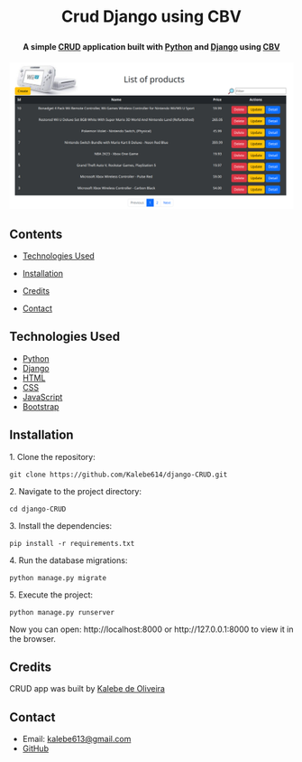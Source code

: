 # <p align="center">Crud Django using CBV</p>

[crude]: https://www.codecademy.com/article/what-is-crud

[cbv]: https://docs.djangoproject.com/en/4.2/topics/class-based-views/

[django]: https://docs.djangoproject.com/en/4.2/

[python]: https://docs.python.org/3/

[html]: https://developer.mozilla.org/en-US/docs/Web/HTML

[css]: https://developer.mozilla.org/en-US/docs/Web/CSS

[javascript]: https://developer.mozilla.org/en-US/docs/Web/JavaScript

[bootstrap]: https://getbootstrap.com/

[my_github]: https://github.com/Kalebe614

#### <p align="center">A simple [CRUD][crude] application built with [Python][python] and [Django][django] using [CBV][cbv]</p>


![Img_Project](core/static/images/CRUDE.png)



## Contents

- [Technologies Used](#technologies-used)

- [Installation](#installation)

- [Credits](#credits)

- [Contact](#contact)

## Technologies Used

- [Python][python]
- [Django][django]
- [HTML][html]
- [CSS][css]
- [JavaScript][javascript]
- [Bootstrap][bootstrap]
  
## Installation

<p>1. Clone the repository:

```
git clone https://github.com/Kalebe614/django-CRUD.git
```

</p>

<p>
2. Navigate to the project directory:

```
cd django-CRUD
```
</p> 
 
<p>
3. Install the dependencies:

```
pip install -r requirements.txt
```
</p>
<p>
4. Run the database migrations:

```
python manage.py migrate
```
</p>
<p>
5. Execute the project:

```
python manage.py runserver
```
</p>
<p>
Now you can open: http://localhost:8000 or http://127.0.0.1:8000 to view it in the browser.
</p>

## Credits
CRUD app was built by [Kalebe de Oliveira][my_github]

## Contact
- Email: <a ref="mailto:kalebe613@gmail.com">kalebe613@gmail.com</a>
- [GitHub](https://github.com/Kalebe614)

